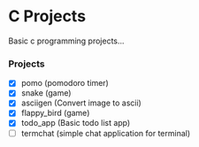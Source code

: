 # C Projects
Basic c programming projects...

### Projects
- [x] pomo (pomodoro timer)
- [x] snake (game)
- [x] asciigen (Convert image to ascii)
- [x] flappy_bird (game)
- [x] todo_app (Basic todo list app)
- [ ] termchat (simple chat application for terminal)
